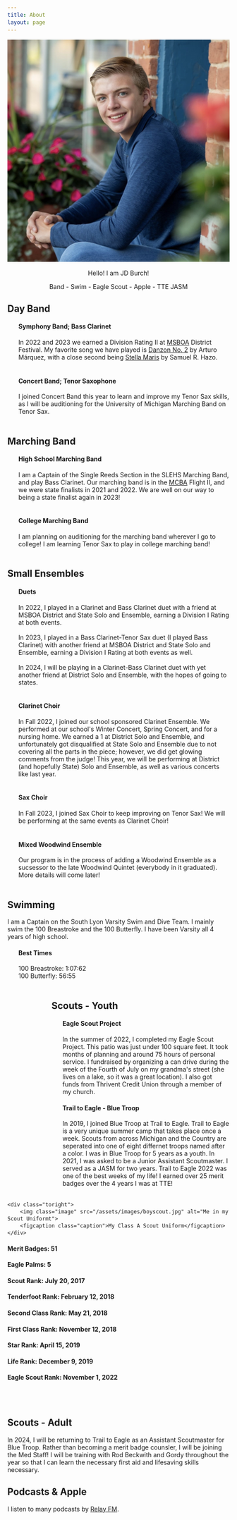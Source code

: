 ```yaml
---
title: About
layout: page
---
```


<img src="/assets/images/profilepfp.jpg" alt="test">

<center> <p>Hello! I am JD Burch!</p>
Band - Swim - Eagle Scout - Apple - TTE JASM
</center>

<h2>Day Band</h2>
<div style="margin-left: 25px;">
  <h4>Symphony Band; Bass Clarinet</h4>In 2022 and 2023 we earned a Division Rating II at <a href="https://www.youtube.com/watch?v=Zd1X7nPsM4Q">MSBOA</a> District Festival. My favorite song we have played is <a href="https://www.youtube.com/watch?v=FeFiOnbKYcc">Danzon No. 2</a> by Arturo Márquez, with a close second being <a href="https://www.youtube.com/watch?v=Zd1X7nPsM4Q">Stella Maris</a> by Samuel R. Hazo.<br><br>
  <h4>Concert Band; Tenor Saxophone</h4>I joined Concert Band this year to learn and improve my Tenor Sax skills, as I will be auditioning for the University of Michigan Marching Band on Tenor Sax.<br><br>
</div>

<h2>Marching Band</h2>
<div style="margin-left: 25px;">
  <h4>High School Marching Band</h4>
  I am a Captain of the Single Reeds Section in the SLEHS Marching Band, and play Bass Clarinet. Our marching band is in the <a href="https://www.themcba.org">MCBA</a> Flight II, and we were state finalists in 2021 and 2022. We are well on our way to being a state finalist again in 2023!<br><br>
  <h4>College Marching Band</h4>
  I am planning on auditioning for the marching band wherever I go to college! I am learning Tenor Sax to play in college marching band!<br><br>
</div>

<h2>Small Ensembles</h2>
<div style="margin-left: 25px;">
  <h4>Duets</h4>In 2022, I played in a Clarinet and Bass Clarinet duet with a friend at MSBOA District and State Solo and Ensemble, earning a Division I Rating at both events.<br><br>In 2023, I played in a Bass Clarinet-Tenor Sax duet (I played Bass Clarinet) with another friend at MSBOA District and State Solo and Ensemble, earning a Division I Rating at both events as well.<br><br>In 2024, I will be playing in a Clarinet-Bass Clarinet duet with yet another friend at District Solo and Ensemble, with the hopes of going to states.<br><br>
  <h4>Clarinet Choir</h4>In Fall 2022, I joined our school sponsored Clarinet Ensemble. We performed at our school's Winter Concert, Spring Concert, and for a nursing home. We earned a 1 at District Solo and Ensemble, and unfortunately got disqualified at State Solo and Ensemble due to not covering all the parts in the piece; however, we did get glowing comments from the judge! This year, we will be performing at District (and hopefully State) Solo and Ensemble, as well as various concerts like last year.<br><br>
  <h4>Sax Choir</h4>In Fall 2023, I joined Sax Choir to keep improving on Tenor Sax! We will be performing at the same events as Clarinet Choir!<br><br>
  <h4>Mixed Woodwind Ensemble</h4>Our program is in the process of adding a Woodwind Ensemble as a sucsessor to the late Woodwind Quintet (everybody in it graduated). More details will come later!<br><br>
</div>

<h2>Swimming</h2>
I am a Captain on the South Lyon Varsity Swim and Dive Team. I mainly swim the 100 Breastroke and the 100 Butterfly. I have been Varsity all 4 years of high school.<br>
<div style="margin-left: 25px;">
  <h4>Best Times</h4>
  100 Breastroke: 1:07:62<br>
  100 Butterfly: 56:55<br><br>
</div>

  <div class="side-by-side">
    <div class="toleft">
        <div style="margin-left: 100px;"><h2>Scouts - Youth</h2>
          <div style="margin-left: 25px;"><h4>Eagle Scout Project</h4>In the summer of 2022, I completed my Eagle Scout Project. This patio was just under 100 square feet. It took months of planning and around 75 hours of personal service. I fundraised by organizing a can drive during the week of the Fourth of July on my grandma's street (she lives on a lake, so it was a great location). I also got funds from Thrivent Credit Union through a member of my church.
         <h4>Trail to Eagle - Blue Troop</h4>In 2019, I joined Blue Troop at Trail to Eagle. Trail to Eagle is a very unique summer camp that takes place once a week. Scouts from across Michigan and the Country are seperated into one of eight differnet troops named after a color. I was in Blue Troop for 5 years as a youth. In 2021, I was asked to be a Junior Assistant Scoutmaster. I served as a JASM for two years. Trail to Eagle 2022 was one of the best weeks of my life! I earned over 25 merit badges over the 4 years I was at TTE!<br><br></div></div>
    </div>

    <div class="toright">
        <img class="image" src="/assets/images/boyscout.jpg" alt="Me in my Scout Uniformt">
        <figcaption class="caption">My Class A Scout Uniform</figcaption>
    </div>
</div>

  <h4>Merit Badges: 51</h4>
  <h4>Eagle Palms: 5</h4>
  <h4>Scout Rank: July 20, 2017</h4>
  <h4>Tenderfoot Rank: February 12, 2018</h4>
  <h4>Second Class Rank: May 21, 2018</h4>
  <h4>First Class Rank: November 12, 2018</h4>
  <h4>Star Rank: April 15, 2019</h4>
  <h4>Life Rank: December 9, 2019</h4>
  <h4>Eagle Scout Rank: November 1, 2022</h4><br><br>
</div>

<h2>Scouts - Adult</h2>
In 2024, I will be returning to Trail to Eagle as an Assistant Scoutmaster for Blue Troop. Rather than becoming a merit badge counsler, I will be joining the Med Staff! I will be training with Rod Beckwith and Gordy throughout the year so that I can learn the necessary first aid and lifesaving skills necessary.

<h2>Podcasts & Apple</h2>
I listen to many podcasts by <a href="https://relay.fm">Relay FM</a>.
